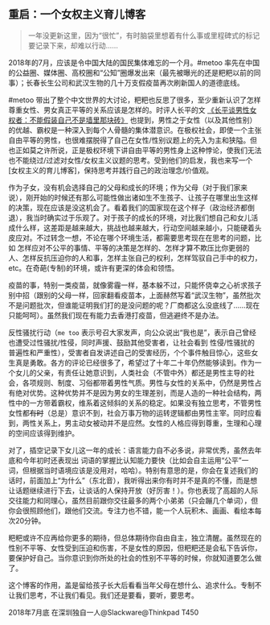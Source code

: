 ---
---

## 重启：一个女权主义育儿博客

> 一年没更新这里，因为“很忙”，有时脑袋里想着有什么事或里程碑式的标记要记录下来，却难以行动……

2018年的7月，应该是令中国大陆的国民集体难忘的一个月。\#metoo 率先在中国的公益圈、媒体圈、高校圈和“公知”圈爆发出来（最先被曝光的还是粑粑以前的同事）；长春长生公司和武汉生物的几十万支假疫苗再次刷新国人的道德底线。

\#metoo 带出了整个中文世界的大讨论，粑粑也反思了很多，至少重新认识了怎样尊重女性、男女真正平等的关系应该是怎样的。时评人长平的文 [《长平谈男性女权者：不能假装自己不是墙里那块砖》](http://gzxmtnx.com/news/2018-03-05-35dc8ce29fed8419.html) 也提到，男性之于女性（以及其他性别）的优越、霸权是一种深入到每个人骨髓的集体潜意识。在极权社会，即使一个主张自由平等的男性，也很难摆脱得了自己在女性/性别议题上的先入为主和狭隘。但也正如莫之许所说，正是极权环境下讲自由平等的男性身上这种悖论，使我们无法也不能绕过/过滤对女性/女权主义议题的思考。受到他们的启发，我也来写一个 [女权主义的育儿博客]，保持思考并践行自己的政治理念/价值观。

作为子女，没有机会选择自己的父母和成长的环境；作为父母（对于我们家来说），刚开始的时候还有那么可能性做出诸如生不生孩子、让孩子在哪里出生这样的决策，现在应该是没这机会了。看着我们的国家现在这个样子（政治经济都倒退），我当时确实过于乐观了。对于孩子的成长的环境，对比我们想自己和女儿活成什么样，这差距是越来越大，挑战也越来越大，行动空间越来越小，只能硬着头皮应对。不过转念一想，不论在哪个环境生活，都需要思考现在在思考的问题，比如 怎样应对不公平的事情、平等的决策是怎样的、怎样才算不欺压比你更弱的人、怎样反抗压迫你的人和事，怎样主张自己的权利，怎样驾驭自己手中的权力，etc。在奇葩(专制)的环境，或许有更深的体会和领悟。

疫苗的事，特别一类疫苗，就像雾霾一样，基本躲不过，只能怀侥幸之心祈求孩子别中招（跟别的父母一样，回家翻看疫苗本，上面赫然写着“武汉生物”，虽然批次不是问题批次，但谁能证明我们打的是没问题的呢？厂商都这么没底线了……现在只能呵呵）。虽然我们现在有能力去香港打疫苗，但逃避终不是办法。

反性骚扰行动（`me too` 表示号召大家发声，向公众说出“我也是”，表示自己曾经也遭受过性骚扰/性侵，同时声援、鼓励其他受害者，让社会看到 性侵/性骚扰的普遍性和严重性），受害者自发讲述自己的受害经历，个个事件触目惊心，这些女生真是勇敢。各方的评论已经很多了，希望过了十年二十年仍然能够读到。作为一个女儿的父亲，有责任让她意识到，人类社会（不管中外）都还是男性主导的社会，各项规则、制度、习俗都带着男性气质。男性与女性的关系中，仍然是男性占有绝对优势。这种优势并不是因为男女的生理差别，而是人造的一种社会结构，两性中的一方带着霸权，维系着这倾斜的关系的稳定。如果没有独立思考，不管男性女性都~~有时~~（总是）意识不到，社会万事万物的运转逻辑都由男性主宰。同时应看到，两性关系上，男主动女被动并不是应然。女性的人格应得到尊重，生理和心理的空间应该得到维护。

对了，插空记录下女儿这一年的成长：语言能力自不必多说，非常优秀，虽然去年底和今年初时还表现出 词语的掌握比认知能力要快（比如会自主运用“公平”一词，但根据当时语境应该是没用对，哈哈）。特别有意思的是，你会在复述我们的话时，前面加上“为什么”（东北音），我听得出来你有时并不是真的不懂，而是想让话题继续进行下去，让谈话的人保持开放（好厉害！）。你也表现了高超的人际交往能力和同理心，虽然目前跟你交往最多的两个小弟弟（只会蹦几个单词），但你会很照顾他们，跟他们交流。专注力也不错，能一个人玩积木、画画、看绘本每次20分钟。  

粑粑或许不应再给你更多的期待，但总体期待你自由自主，独立清醒。虽然现在的性别不平等、女性受到压迫和伤害，不是女性的原因，但粑粑还是会私下告诉你，要保护好自己。当你意识到你所处的社会的性别不平等的时候，你就知道要怎么做了。

这个博客的作用，盖是留给孩子长大后看看当年父母在想什么、追求什么。专制不让我们思考，不让我们看见。我们还是要看，要听，要思考。

2018年7月底 在深圳独自一人@Slackware@Thinkpad T450
